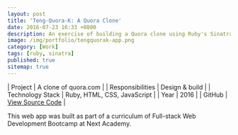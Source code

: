 ```yaml
---
layout: post
title: 'Teng-Quora-K: A Quora Clone'
date: 2016-07-23 16:33 +0800
description: An exercise of building a Quora clone using Ruby's Sinatra framework.
image: /img/portfolio/tengquorak-app.png
category: [Work]
tags: [ruby, sinatra]
published: true
sitemap: true
---
```


| Project | A clone of quora.com |
| Responsibilities | Design & build |
| Technology Stack | Ruby, HTML, CSS, JavaScript |
| Year | 2016 | 
| GitHub | [View Source Code](https://github.com/rudzainy/quora-clone) |

This web app was built as part of a curriculum of Full-stack Web Development Bootcamp at Next Academy.